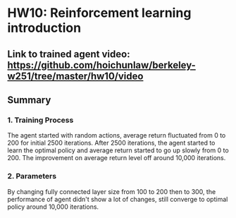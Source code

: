 # HW10: Reinforcement learning introduction

## Link to trained agent video: https://github.com/hoichunlaw/berkeley-w251/tree/master/hw10/video

## Summary

### 1. Training Process

The agent started with random actions, average return fluctuated from 0 to 200 for initial 2500 iterations. After 2500 iterations, the agent started to learn the optimal policy and average return started to go up slowly from 0 to 200. The improvement on average return level off around 10,000 iterations.

### 2. Parameters

By changing fully connected layer size from 100 to 200 then to 300, the performance of agent didn't show a lot of changes, still converge to optimal policy around 10,000 iterations.